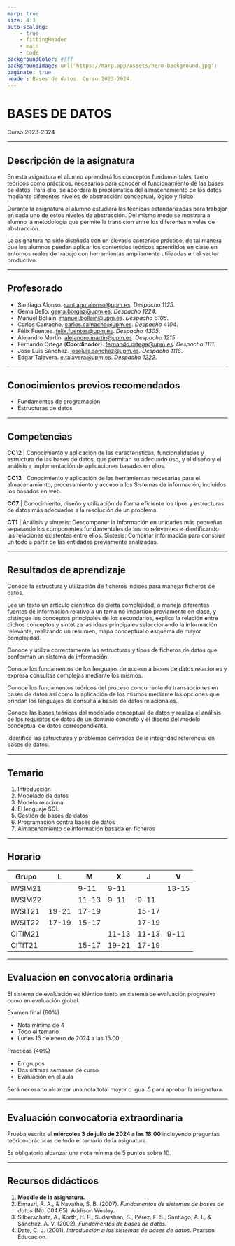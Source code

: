 ```yaml
---
marp: true
size: 4:3
auto-scaling: 
    - true
    - fittingHeader
    - math
    - code
backgroundColor: #fff
backgroundImage: url('https://marp.app/assets/hero-background.jpg')
paginate: true
header: Bases de datos. Curso 2023-2024.
---
```

<!--
_header: ''
_footer: ![height:30](https://img.shields.io/badge/License-CC%20BY--NC--SA%204.0-informational.svg)<br>Esta obra está bajo una [licencia de Creative Commons Reconocimiento-NoComercial-CompartirIgual 4.0 Internacional](http://creativecommons.org/licenses/by-nc-sa/4.0/). Icono diseñado por Flaticon
-->

# BASES DE DATOS

Curso 2023-2024

---

<style scoped>
li { font-size: 0.8rem; }
p { font-size: 0.8rem; }
</style>

## Descripción de la asignatura

En esta asignatura el alumno aprenderá los conceptos fundamentales, tanto teóricos como prácticos, necesarios para conocer el funcionamiento de las bases de datos. Para ello, se abordará la problemática del almacenamiento de los datos mediante diferentes niveles de abstracción: conceptual, lógico y físico.

Durante la asignatura el alumno estudiará las técnicas estandarizadas para trabajar en cada uno de estos niveles de abstracción. Del mismo modo se mostrará al alumno la metodología que permite la transición entre los diferentes niveles de abstracción.

La asignatura ha sido diseñada con un elevado contenido práctico, de tal manera que los alumnos puedan aplicar los contenidos teóricos aprendidos en clase en entornos reales de trabajo con herramientas ampliamente utilizadas en el sector productivo.

---

<style scoped>
li { font-size: 0.9rem; }
p { font-size: 0.9rem; }
</style>

## Profesorado

- Santiago Alonso. santiago.alonso@upm.es. *Despacho 1125*.
- Gema Bello. gema.borgaz@upm.es. *Despacho 1224*.
- Manuel Bollaín. manuel.bollain@upm.es. *Despacho 6108*.
- Carlos Camacho. carlos.camacho@upm.es. *Despacho 4104*.
- Félix Fuentes. felix.fuentes@upm.es. *Despacho 4305*.
- Alejandro Martín. alejandro.martin@upm.es. *Despacho 1215*.
- Fernando Ortega (**Coordinador**). fernando.ortega@upm.es. *Despacho 1111*.
- José Luis Sánchez. joseluis.sanchez@upm.es. *Despacho 1116*.
- Edgar Talavera. e.talavera@upm.es. *Despacho 1222*.

---

## Conocimientos previos recomendados

- Fundamentos de programación
- Estructuras de datos

---

<style scoped>
li { font-size: 0.8rem; }
p { font-size: 0.8rem; }
</style>

## Competencias

**CC12** | Conocimiento y aplicación de las características, funcionalidades y estructura de las bases de datos, que permitan su adecuado uso, y el diseño y el análisis e implementación de aplicaciones basadas en ellos.

**CC13** | Conocimiento y aplicación de las herramientas necesarias para el almacenamiento, procesamiento y acceso a los Sistemas de información, incluidos los basados en web.

**CC7** | Conocimiento, diseño y utilización de forma eficiente los tipos y estructuras de datos más adecuados a la resolución de un problema.

**CT1** | Análisis y síntesis: Descomponer la información en unidades más pequeñas separando los componentes fundamentales de los no relevantes e identificando las relaciones existentes entre ellos. Síntesis: Combinar información para construir un todo a partir de las entidades previamente analizadas.

---

<style scoped>
li { font-size: 0.6rem; }
p { font-size: 0.6rem; }
</style>

## Resultados de aprendizaje

Conoce la estructura y utilización de ficheros índices para manejar ficheros de datos.

Lee un texto un artículo científico de cierta complejidad, o maneja diferentes fuentes de información relativo a un tema no impartido previamente en clase, y distingue los conceptos principales de los secundarios, explica la relación entre dichos conceptos y sintetiza las ideas principales seleccionando la información relevante, realizando un resumen, mapa conceptual o esquema de mayor complejidad.

Conoce y utiliza correctamente las estructuras y tipos de ficheros de datos que conforman un sistema de información.

Conoce los fundamentos de los lenguajes de acceso a bases de datos relaciones y expresa consultas complejas mediante los mismos.

Conoce los fundamentos teóricos del proceso concurrente de transacciones en bases de datos así como la aplicación de los mismos mediante las opciones que brindan los lenguajes de consulta a bases de datos relacionales.

Conoce las bases teóricas del modelado conceptual de datos y realiza el análisis de los requisitos de datos de un dominio concreto y el diseño del modelo conceptual de datos correspondiente.

Identifica las estructuras y problemas derivados de la integridad referencial en bases de datos.

---

## Temario

1. Introducción
2. Modelado de datos
3. Modelo relacional
4. El lenguaje SQL
5. Gestión de bases de datos
6. Programación contra bases de datos
7. Almacenamiento de información basada en ficheros

---

## Horario

| Grupo   | L     | M     | X     | J     | V     |
| ------- | ----- | ----- | ----- | ----- | ----- |
| IWSIM21 |       | 9-11  | 9-11  |       | 13-15 |
| IWSIM22 |       | 11-13 | 9-11  | 9-11  |       |
| IWSIT21 | 19-21 | 17-19 |       | 15-17 |       |
| IWSIT22 | 17-19 | 15-17 |       | 17-19 |       |
| CITIM21 |       |       | 11-13 | 11-13 | 9-11  |
| CITIT21 |       | 15-17 | 19-21 | 17-19 |       |

---

<style scoped>
li { font-size: 0.8rem; }
p { font-size: 0.8rem; }
</style>

## Evaluación en convocatoria ordinaria

El sistema de evaluación es idéntico tanto en sistema de evaluación progresiva como en evaluación global.

Examen final (60%)
- Nota mínima de 4
- Todo el temario
- Lunes 15 de enero de 2024 a las 15:00

Prácticas (40%)
- En grupos
- Dos últimas semanas de curso
- Evaluación en el aula


Será necesario alcanzar una nota total mayor o igual 5 para aprobar la asignatura.


---

## Evaluación convocatoria extraordinaria

Prueba escrita el **miércoles 3 de julio de 2024 a las 18:00** incluyendo preguntas teórico-prácticas de todo el temario de la asignatura.

Es obligatorio alcanzar una nota mínima de 5 puntos sobre 10.

---

## Recursos didácticos

1. **Moodle de la asignatura.**
2. Elmasri, R. A., & Navathe, S. B. (2007). *Fundamentos de sistemas de bases de datos* (No. 004.65). Addison Wesley.
3. Silberschatz, A., Korth, H. F., Sudarshan, S., Pérez, F. S., Santiago, A. I., & Sánchez, A. V. (2002). *Fundamentos de bases de datos*.
4. Date, C. J. (2001). *Introducción a los sistemas de bases de datos*. Pearson Educación.

